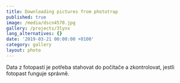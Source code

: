 ```yaml
---
title: Downloading pictures from phototrap
published: true
image: /media/dscn4570.jpg
gallery: /projects/3lynx
lang_alternatives: {}
date: '2019-03-21 00:00:00 +0100'
category: gallery
layout: photo
---
```

Data z fotopastí je potřeba stahovat do počítače a zkontrolovat, jestli fotopast funguje správně.
